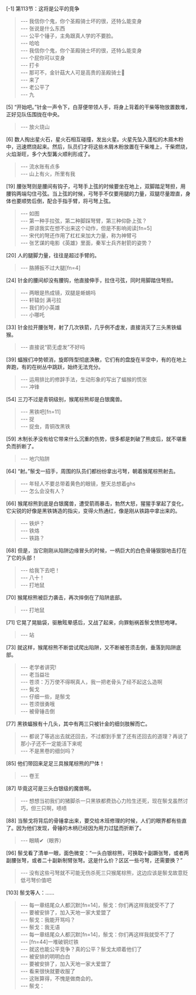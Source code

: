 
[-1] 第113节：这将是公平的竞争
>--- 我信你个鬼，你个圣殿骑士坏的很，还特么能变身<br>
>--- 张说是什么东西<br>
>--- 公平个锤子，主角跟真人学的不要脸。<br>
>--- 哈哈<br>
>--- 我信你个鬼，你个圣殿骑士坏的很，还特么能变身<br>
>--- 个屁你可以变身<br>
>--- 打卡<br>
>--- 那可不，金针菇大人可是高贵的圣殿骑士🐶<br>
>--- 来了<br>
>--- 老公平了<br>
>--- 九<br>

[5] “开始吧。”针金一声令下，白芽便带领人手，将身上背着的干柴等物放置数堆，正好见队伍围拢在中央。
>--- 放火烧山<br>

[6] 数人掏出星火石，星火石相互碰撞，发出火星。火星先坠入蓬松的木屑木粉中，迅速燃烧起来。然后，队员们才将这些木屑木粉放置在干柴堆上，干柴燃烧，火焰渐旺，多个大型篝火顺利形成了。
>--- 流水账有点多<br>
>--- 山上有火，所里有我<br>

[19] 腰张弩则是腰间有钩子，弓弩手上弦的时候要坐在地上，双脚踏足弩担，用腰钩两端勾住弓弦。当上弦的时候，弓弩手不仅要用腿的力量，双腿尽量蹬直，身体也要顺势后倒，配合手指手臂，将弓弩上弦。
>--- 如图<br>
>--- 第一种手拉弦，第二种脚踩弩臂，第三种仰卧上弦？<br>
>--- 原谅我实在想不出来这个动作，但是不影响阅读[fn=5]<br>
>--- 宋代的弩还作用了杠杠来加大力量，称为神臂弓<br>
>--- 张艺谋的电影《英雄》里面，秦军士兵齐射箭的姿势？<br>

[20] 人的腿脚力量，往往是超过手臂的。
>--- 胳膊扳不过大腿[fn=4]<br>

[24] 针金的腰间却没有腰钩，他直接伸手，拉住弓弦，同时用脚踏住弩担。
>--- 两眼是热成镜，双腿是蜥蜴吗<br>
>--- 轩辕剑 满弓拉<br>
>--- 我们的小英雄<br>
>--- 小哪吒<br>

[33] 针金拉开腰张弩，射了几次铁箭，几乎例不虚发，直接消灭了三头黑铁蝠猴。
>--- 直接说“箭无虚发”不好吗<br>

[39] 蝠猴们冲势顿消，旋即阵型彻底涣散，它们有的盘旋在半空中，有的在地上奔跑，有的在树丛中跳跃，始终无法充分。
>--- 运用排比的修辞手法，生动形象的写出了蝠猴的慌张<br>
>--- 冲锋<br>

[54] 三刀不过是青铜级别，猴尾棕熊却是白银魔兽。
>--- 黑铁吧[fn=11]<br>
>--- 捉<br>
>--- 捉虫，青铜改黑铁<br>

[59] 木制长矛没有给它带来什么沉重的伤势，很多都是刺破了熊皮后，就不堪重负而折断了。
>--- 地穴陷阱<br>

[64] “射。”鬃戈一招手，周围的队员们都纷纷拿出弓弩，朝着猴尾棕熊射去。
>--- 年轻人不要总带着黄色的眼镜，整天总想着ghs<br>
>--- 怎么会没有人？<br>

[66] 猴尾棕熊到底是白银魔兽，遭受箭雨暴击，勃然大怒，猩猩手掌起了变化，它尖锐的好像是黑铁铸造的指尖，变得火热通红，像是刚从铁路中拿出来的。
>--- 铁炉？<br>
>--- 铁烙<br>
>--- 铁路？<br>

[68] 但是，当它刚刚从陷阱边缘冒头的时候，一柄巨大的白色骨锤狠狠地击打在了它的头部！
>--- 给我下去吧！<br>
>--- 八十！<br>
>--- 打地鼠<br>

[70] 猴尾棕熊被巨力袭击，再次摔倒在了陷阱底部。
>--- 打地鼠<br>

[71] 它晃了晃脑袋，驱散眩晕感后，又战了起来，向罪魁祸首鬃戈愤怒咆哮。
>--- 站<br>

[73] 就这样，猴尾棕熊不断尝试爬出陷阱，又不断被苍须击倒，垂落到陷阱底部。
>--- 老学者讲究!<br>
>--- 老当益壮<br>
>--- 苍须：万万使不得啊真人，我一把老骨头了经不起这么造啊<br>
>--- 鬓戈<br>
>--- 仔细一些，是鬃戈<br>
>--- 苍须很勇哦<br>
>--- 被骨锤击倒<br>

[77] 黑铁蝠猴有十几头，其中有两三只被针金的细剑肢解而亡。
>--- 都说了等逃出去就还回去，不过都到手里了还有还回去的道理？再说了那小子还不一定能活下来呢<br>
>--- 不是黑卷的细剑吗？<br>

[85] 他们带回来足足三具猴尾棕熊的尸体！
>--- 卷王<br>

[87] 毕竟这可是三头白银级的魔兽啊。
>--- 想想当初我们的猪脚杀一只黑铁都费劲心力险生还死，现在鬃戈虽然讨巧，但三只啊，啧啧<br>

[88] 当鬃戈将背后的骨锤拿出来，要交给木班修理的时候，人们的眼界都有些直了。因为他们发现，骨锤的木柄已经因为用力过猛而折断了。
>--- 眼睛✔（眼界）<br>

[96] 鬃戈看了清单一眼，面色微变：“一头白银棕熊，可换取十副蹶张弩，或者两副腰张弩，或者二十副新制臂张弩。这是什么价？区区一些弓弩，还需要换？”
>--- 没有这些弓弩就不可能无伤杀死三只猴尾棕熊，这边应该是鬃戈故意贬低弓弩价值吧<br>

[103] 鬃戈等人：……
>--- 每一章结尾众人都沉默[fn=14]，鬃戈：你们再这样我就受不了了<br>
>--- 要被安排了，加入天地一家大爱盟了<br>
>--- 鬃戈：我能开骂吗？<br>
>--- 鬃戈：我无语<br>
>--- 每一章结尾众人都沉默[fn=14]，鬃戈：你们再这样我就受不了了<br>
>--- [fn=44]一堆破铜烂铁<br>
>--- 就这也能公平竞争？真的公平？鬃戈太顺着他们了<br>
>--- 被安排的明明白白<br>
>--- 要被安排了，加入天地一家大爱盟了<br>
>--- 看来很快就要收服了<br>
>--- 这账算得，不愧是做商会的。<br>
>--- 鬃戈：<br>
